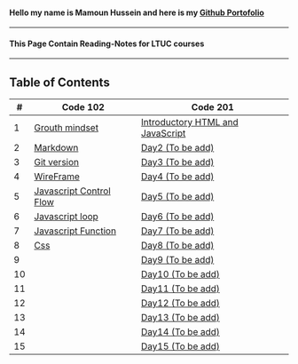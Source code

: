 #### Hello my name is Mamoun Hussein and here is my  [Github Portofolio](https://github.com/mamoon100) 
------
#### This Page Contain Reading-Notes for LTUC courses 
--------------
## Table of Contents

| # 	| Code 102 	| Code 201 	|
|---	|----------	|----------	|
|1| [Grouth mindset](./Code-102/Grouth.md)| [Introductory HTML and JavaScript](./Code-201/class-01.md) |
|2| [Markdown](./Code-102/markdown.md)| [Day2 (To be add)]() |
|3| [Git version](./Code-102/git.md) | [Day3 (To be add)]() |
|4| [WireFrame](./Code-102/wireframe.md) | [Day4 (To be add)]() |
|5| [Javascript Control Flow](./Code-102/javascript.md) | [Day5 (To be add)]() |
|6| [Javascript loop](./Code-102/loop.md) | [Day6 (To be add)]() |
|7| [Javascript Function](./Code-102/function.md) | [Day7 (To be add)]() |
|8| [Css](./Code-102/Css.md) | [Day8 (To be add)]() |
|9|  | [Day9 (To be add)]() |
|10|  | [Day10 (To be add)]() |
|11|  | [Day11 (To be add)]() |
|12|  | [Day12 (To be add)]() |
|13|  | [Day13 (To be add)]() |
|14|  | [Day14 (To be add)]() |
|15|  | [Day15 (To be add)]() |..
